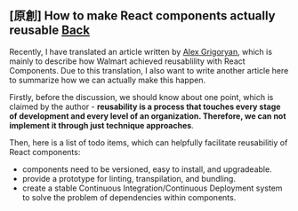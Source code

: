 ## [原創] How to make React components actually reusable [Back](./../post.md)

Recently, I have translated an article written by [Alex Grigoryan](https://medium.com/@lexgrigoryan?source=post_header_lockup), which is mainly to describe how Walmart achieved reusablility with React Components. Due to this translation, I also want to write another article here to summarize how we can actually make this happen.

Firstly, before the discussion, we should know about one point, which is claimed by the author - **reusability is a process that touches every stage of development and every level of an organization. Therefore, we can not implement it through just technique approaches**.

Then, here is a list of todo items, which can helpfully facilitate reusabilitiy of React components:

- components need to be versioned, easy to install, and upgradeable.
- provide a prototype for linting, transpilation, and bundling.
- create a stable Continuous Integration/Continuous Deployment system to solve the problem of dependencies within components.

